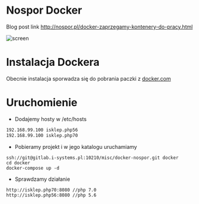 Nospor Docker
=============

Blog post link http://nospor.pl/docker-zaprzegamy-kontenery-do-pracy.html

![screen](http://q.i-systems.pl/file/83f832ae.png)

Instalacja Dockera
==================

Obecnie instalacja sporwadza się do pobrania paczki z [docker.com](https://www.docker.com/products/docker-toolbox)

Uruchomienie
============

- Dodajemy hosty w /etc/hosts

```bash
192.168.99.100 isklep.php56
192.168.99.100 isklep.php70
```
- Pobieramy projekt i w jego katalogu uruchamiamy
 
```
ssh://git@gitlab.i-systems.pl:10210/misc/docker-nospor.git docker
cd docker
docker-compose up -d
```

- Sprawdzamy działanie

```
http://isklep.php70:8080 //php 7.0
http://isklep.php56:8080 //php 5.6
```